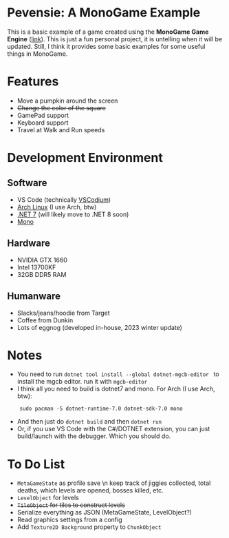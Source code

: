 # Pevensie: A MonoGame Example
This is a basic example of a game created using the **MonoGame Game Engine** ([link](https://monogame.net)). This is just a fun personal project, it is untelling when it will be updated. Still, I think it provides some basic examples for some useful things in MonoGame.

# Features
- Move a pumpkin around the screen
- ~~Change the color of the square~~
- GamePad support
- Keyboard support
- Travel at Walk and Run speeds

# Development Environment
## Software
- VS Code (technically [VSCodium](https://vscodium.com))
- [Arch Linux](https://archlinux.org) (I use Arch, btw)
- [.NET 7](https://wiki.archlinux.org/title/.NET) (will likely move to .NET 8 soon)
- [Mono](https://wiki.archlinux.org/title/Mono)

## Hardware
- NVIDIA GTX 1660
- Intel 13700KF
- 32GB DDR5 RAM

## Humanware
- Slacks/jeans/hoodie from Target
- Coffee from Dunkin
- Lots of eggnog (developed in-house, 2023 winter update)

# Notes
- You need to run `dotnet tool install --global dotnet-mgcb-editor ` to install the mgcb editor. run it with `mgcb-editor`
- I think all you need to build is dotnet7 and mono. For Arch (I use Arch, btw):
```
    sudo pacman -S dotnet-runtime-7.0 dotnet-sdk-7.0 mono
```
- And then just do `dotnet build` and then `dotnet run`
- Or, if you use VS Code with the C#/DOTNET extension, you can just build/launch with the debugger. Which you should do.

# To Do List
- `MetaGameState` as profile save \n keep track of jiggies collected, total deaths, which levels are opened, bosses killed, etc.
- `LevelObject` for levels
- ~~`TileObject` for tiles to construct levels~~
- Serialize everything as JSON (MetaGameState, LevelObject?)
- Read graphics settings from a config
- Add `Texture2D Background` property to `ChunkObject`
